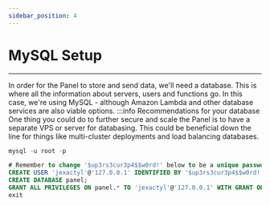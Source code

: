 ```yaml
---
sidebar_position: 4
---
```


# MySQL Setup
***
In order for the Panel to store and send data, we'll need a database.
This is where all the information about servers, users and functions go.
In this case, we're using MySQL - although Amazon Lambda and other
database services are also viable options. 
:::info Recommendations for your database
One thing you could do to further secure and scale the Panel is to have a 
separate VPS or server for databasing. This could be beneficial down the 
line for things like multi-cluster deployments and load balancing databases.
```sql
mysql -u root -p

# Remember to change '$up3rs3cur3p4$$w0rd!' below to be a unique password
CREATE USER 'jexactyl'@'127.0.0.1' IDENTIFIED BY '$up3rs3cur3p4$$w0rd!';
CREATE DATABASE panel;
GRANT ALL PRIVILEGES ON panel.* TO 'jexactyl'@'127.0.0.1' WITH GRANT OPTION;
exit
```